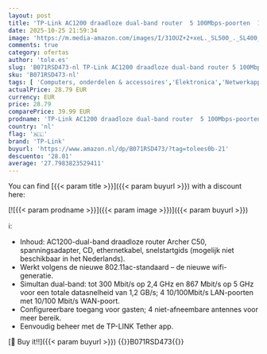 ```yaml
---
layout: post
title: 'TP-Link AC1200 draadloze dual-band router  5 100Mbps-poorten  1 USB-poort  draadloos aan/uit  eenvoudige configuratie  Archer C50 '
date: 2025-10-25 21:59:34
image: 'https://m.media-amazon.com/images/I/31OUZ+2+xeL._SL500_._SL400_.jpg'
comments: true
category: ofertas
author: 'tole.es'
slug: 'B071RSD473-nl TP-Link AC1200 draadloze dual-band router 5 100Mbps-...'
sku: 'B071RSD473-nl'
tags: [ 'Computers, onderdelen & accessoires','Elektronica','Netwerkapparaten','Routers','tp-link','🇳🇱', ]
actualPrice: 28.79 EUR
currency: EUR
price: 28.79
comparePrice: 39.99 EUR
prodname: 'TP-Link AC1200 draadloze dual-band router  5 100Mbps-poorten  1 USB-poort  draadloos aan/uit  eenvoudige configuratie  Archer C50 '
country: 'nl'
flag: '🇳🇱'
brand: 'TP-Link'
buyurl: 'https://www.amazon.nl/dp/B071RSD473/?tag=tolees0b-21'
descuento: '28.01'
average: '27.7983823529411'
---
```


You can find [{{< param title >}}]({{< param buyurl >}}) with a discount here:

[![{{< param prodname >}}]({{< param image >}})]({{< param buyurl >}})

ℹ️:

- Inhoud: AC1200-dual-band draadloze router Archer C50, spanningsadapter, CD, ethernetkabel, snelstartgids (mogelijk niet beschikbaar in het Nederlands).
- Werkt volgens de nieuwe 802.11ac-standaard – de nieuwe wifi-generatie.
- Simultan dual-band: tot 300 Mbit/s op 2,4 GHz en 867 Mbit/s op 5 GHz voor een totale datasnelheid van 1,2 GB/s; 4 10/100Mbit/s LAN-poorten met 10/100 Mbit/s WAN-poort.
- Configureerbare toegang voor gasten; 4 niet-afneembare antennes voor meer bereik.
- Eenvoudig beheer met de TP-LINK Tether app.

[🛒 Buy it!!]({{< param buyurl >}})
{{<world>}}B071RSD473{{</world>}}

